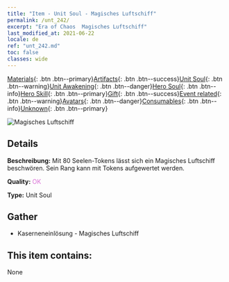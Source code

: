 ```yaml
---
title: "Item - Unit Soul - Magisches Luftschiff"
permalink: /unt_242/
excerpt: "Era of Chaos  Magisches Luftschiff"
last_modified_at: 2021-06-22
locale: de
ref: "unt_242.md"
toc: false
classes: wide
---
```

 [Materials](/ItemsDE/){: .btn .btn--primary}[Artifacts](/ItemsDE/Artifacts/){: .btn .btn--success}[Unit Soul](/ItemsDE/UnitSoul/){: .btn .btn--warning}[Unit Awakening](/ItemsDE/UnitAwakening/){: .btn .btn--danger}[Hero Soul](/ItemsDE/HeroSoul/){: .btn .btn--info}[Hero Skill](/ItemsDE/HeroSkill/){: .btn .btn--primary}[Gift](/ItemsDE/Gift/){: .btn .btn--success}[Event related](/ItemsDE/Events/){: .btn .btn--warning}[Avatars](/ItemsDE/Avatars/){: .btn .btn--danger}[Consumables](/ItemsDE/Consumables/){: .btn .btn--info}[Unknown](/ItemsDE/Unknown/){: .btn .btn--primary}

 ![Magisches Luftschiff](/images/u/ti_reqiqiu.jpg)

## Details
 **Beschreibung:** Mit 80 Seelen-Tokens lässt sich ein Magisches Luftschiff beschwören. Sein Rang kann mit Tokens aufgewertet werden.

 **Quality:** <span style="color: #DA70D6">OK</span>

 **Type:** Unit Soul

## Gather

*    Kaserneneinlösung - Magisches Luftschiff 

## This item contains:

  None

